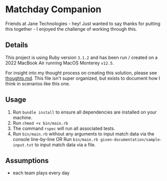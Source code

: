 # Matchday Companion

Friends at Jane Technologies - hey! Just wanted to say thanks for putting this together - I enjoyed the challenge of working through this.

## Details

This project is using Ruby version `3.1.2` and has been run / created on a 2022 MacBook Air running MacOS Monterey `v12.5`.

For insight into my thought process on creating this solution, please see [thoughts.md](thoughts.md). This file isn't super organized, but exists to document how I think in scenarios like this one.

## Usage

1. Run `bundle install` to ensure all dependencies are installed on your machine.
2. Run `chmod +x bin/main.rb` <!-- TODO: Figure out how to not have to do this lol. There's gotta be a way. -->
3. The command `rspec` will run all associated tests.
4. Run `bin/main.rb` without any arguments to input match data via the console line-by-line
OR
Run `bin/main.rb given-documentation/sample-input.txt` to input match data via a file.

## Assumptions

- each team plays every day

